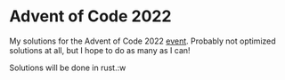 # Advent of Code 2022

My solutions for the Advent of Code 2022 [event](https://adventofcode.com/2022). Probably not optimized solutions at all, but I hope to do as many as I can!

Solutions will be done in rust.:w
